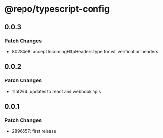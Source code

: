 # @repo/typescript-config

## 0.0.3

### Patch Changes

- 80284e8: accept IncomingHttpHeaders type for wh verification headers

## 0.0.2

### Patch Changes

- 11af264: updates to react and webhook apis

## 0.0.1

### Patch Changes

- 2896557: first release
